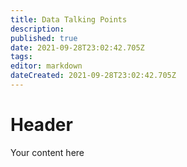 ```yaml
---
title: Data Talking Points
description: 
published: true
date: 2021-09-28T23:02:42.705Z
tags: 
editor: markdown
dateCreated: 2021-09-28T23:02:42.705Z
---
```


# Header
Your content here